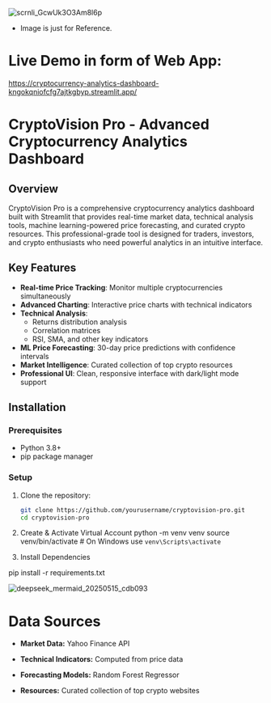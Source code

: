 ![scrnli_GcwUk3O3Am8l6p](https://github.com/user-attachments/assets/7282ade9-6436-46c6-a0ba-8e62c48b2a61)



* Image is just for Reference.

# Live Demo in form of Web App:
https://cryptocurrency-analytics-dashboard-kngokqniofcfg7ajtkgbyp.streamlit.app/

# CryptoVision Pro - Advanced Cryptocurrency Analytics Dashboard

## Overview

CryptoVision Pro is a comprehensive cryptocurrency analytics dashboard built with Streamlit that provides real-time market data, technical analysis tools, machine learning-powered price forecasting, and curated crypto resources. This professional-grade tool is designed for traders, investors, and crypto enthusiasts who need powerful analytics in an intuitive interface.

## Key Features

- **Real-time Price Tracking**: Monitor multiple cryptocurrencies simultaneously
- **Advanced Charting**: Interactive price charts with technical indicators
- **Technical Analysis**: 
  - Returns distribution analysis
  - Correlation matrices
  - RSI, SMA, and other key indicators
- **ML Price Forecasting**: 30-day price predictions with confidence intervals
- **Market Intelligence**: Curated collection of top crypto resources
- **Professional UI**: Clean, responsive interface with dark/light mode support

## Installation

### Prerequisites

- Python 3.8+
- pip package manager

### Setup

1. Clone the repository:
   ```bash
   git clone https://github.com/yourusername/cryptovision-pro.git
   cd cryptovision-pro

2. Create & Activate Virtual Account
python -m venv venv
source venv/bin/activate  # On Windows use `venv\Scripts\activate`

3. Install Dependencies

pip install -r requirements.txt

![deepseek_mermaid_20250515_cdb093](https://github.com/user-attachments/assets/acd65d82-5f3e-417d-a63f-b8477c87444a)


# Data Sources

* **Market Data:** Yahoo Finance API

* **Technical Indicators:** Computed from price data

* **Forecasting Models:** Random Forest Regressor

* **Resources:** Curated collection of top crypto websites



